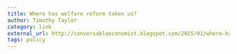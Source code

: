 ```yaml
---
title: Where has welfare reform taken us?
author: Timothy Taylor
category: link
external_url: http://conversableeconomist.blogspot.com/2015/01/where-has-welfare-reform-taken-us.html
tags: policy
---
```


